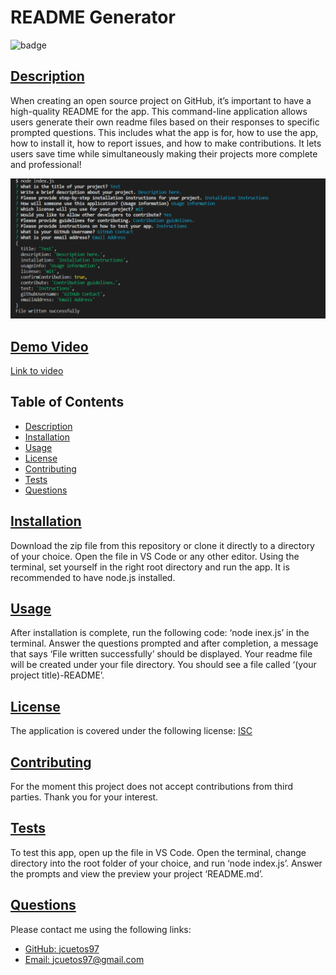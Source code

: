 
  # README Generator

  ![badge](https://img.shields.io/badge/license-isc-blue)

  ## [Description](#table-of-contents)

  When creating an open source project on GitHub, it’s important to have a high-quality README for the app. This command-line application allows users generate their own readme files based on their responses to specific prompted questions. This includes what the app is for, how to use the app, how to install it, how to report issues, and how to make contributions. It lets users save time while simultaneously making their projects more complete and professional!
  
  ![Demo](./assets/images/SS%20Demo.png)

  ## [Demo Video](./assets/images/Readme%20Generator%20Demo.mp4)
  [Link to video](https://drive.google.com/file/d/1nj4svth5h1QONIEZ5B7Yi7TDmiZfoTBo/view) 

  ## Table of Contents
  * [Description](#description)
  * [Installation](#installation)
  * [Usage](#usage)
  * [License](#license)
  * [Contributing](#contributing)
  * [Tests](#tests)
  * [Questions](#questions)
  
  

  ## [Installation](#table-of-contents)

  Download the zip file from this repository or clone it directly to a directory of your choice. Open the file in VS Code or any other editor. Using the terminal, set yourself in the right root directory and run the app. It is recommended to have node.js installed. 

  ## [Usage](#table-of-contents)

  After installation is complete, run the following code: ‘node inex.js’ in the terminal. Answer the questions prompted and after completion, a message that says ‘File written successfully’ should be displayed. Your readme file will be created under your file directory. You should see a file called ‘(your project title)-README’.  

   
  ## [License](#table-of-contents)
  The application is covered under the following license:
  [ISC](https://choosealicense.com/licenses/isc)
  

  ## [Contributing](#table-of-contents)

  For the moment this project does not accept contributions from third parties. Thank you for your interest.

  ## [Tests](#table-of-contents)

  To test this app, open up the file in VS Code. Open the terminal, change directory into the root folder of your choice, and run ‘node index.js’. Answer the prompts and view the preview your project ‘README.md’.
  
  ## [Questions](#table-of-contents)
  
  Please contact me using the following links:
  * [GitHub: jcuetos97](https://github.com/jcuetos97)
  * [Email: jcuetos97@gmail.com](mailto:jcuetos97@gmail.com)
  